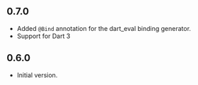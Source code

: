 ## 0.7.0
- Added `@Bind` annotation for the dart_eval binding generator.
- Support for Dart 3

## 0.6.0

- Initial version.
